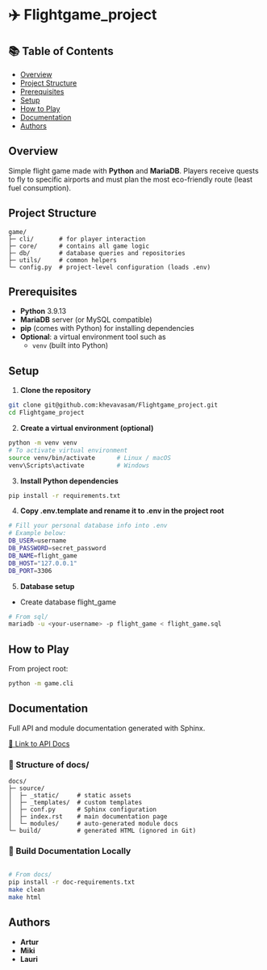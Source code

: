 # ✈️ Flightgame_project

## 📚 Table of Contents

- [Overview](#overview)
- [Project Structure](#project-structure)
- [Prerequisites](#prerequisites)
- [Setup](#setup)
- [How to Play](#how-to-play)
- [Documentation](#documentation)
- [Authors](#authors)

## Overview

Simple flight game made with **Python** and **MariaDB**.
Players receive quests to fly to specific airports and must plan the most eco-friendly route (least fuel consumption).

## Project Structure

```text
game/
├─ cli/       # for player interaction
├─ core/      # contains all game logic
├─ db/        # database queries and repositories
├─ utils/     # common helpers
└─ config.py  # project-level configuration (loads .env)
```

## Prerequisites

- **Python** 3.9.13
- **MariaDB** server (or MySQL compatible)
- **pip** (comes with Python) for installing dependencies
- **Optional**: a virtual environment tool such as
  - `venv` (built into Python)

## Setup

1. **Clone the repository**

```bash
git clone git@github.com:khevavasam/Flightgame_project.git
cd Flightgame_project
```

2. **Create a virtual environment (optional)**

```bash
python -m venv venv
# To activate virtual environment
source venv/bin/activate      # Linux / macOS
venv\Scripts\activate         # Windows
```

3. **Install Python dependencies**

```bash
pip install -r requirements.txt
```

4. **Copy .env.template and rename it to .env in the project root**

```bash
# Fill your personal database info into .env
# Example below:
DB_USER=username
DB_PASSWORD=secret_password
DB_NAME=flight_game
DB_HOST="127.0.0.1"
DB_PORT=3306
```

5. **Database setup**

- Create database flight_game

```bash
# From sql/
mariadb -u <your-username> -p flight_game < flight_game.sql
```

## How to Play

From project root:

```bash
python -m game.cli
```

## Documentation

Full API and module documentation generated with Sphinx.

[📜 Link to API Docs](https://flightgame-api.netlify.app/)

### 📂 Structure of docs/

```text
docs/
├─ source/
│  ├─ _static/     # static assets
│  ├─ _templates/  # custom templates
│  ├─ conf.py      # Sphinx configuration
│  ├─ index.rst    # main documentation page
│  └─ modules/     # auto-generated module docs
└─ build/          # generated HTML (ignored in Git)
```

### 🔧 Build Documentation Locally

```bash

# From docs/
pip install -r doc-requirements.txt
make clean
make html
```

## Authors

- **Artur**
- **Miki**
- **Lauri**
